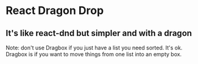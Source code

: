 # React Dragon Drop
## It's like react-dnd but simpler and with a dragon

Note: don't use Dragbox if you just have a list you need sorted. It's ok. Dragbox is if you want to move things from one list into an empty box. 